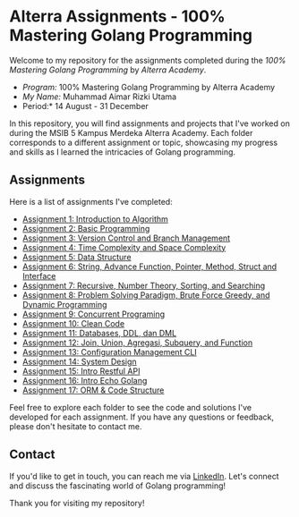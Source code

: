 # Alterra Assignments - 100% Mastering Golang Programming

Welcome to my repository for the assignments completed during the *100% Mastering Golang Programming* by *Alterra Academy*.

- *Program:* 100% Mastering Golang Programming by Alterra Academy
- *My Name:* Muhammad Aimar Rizki Utama
- Period:* 14 August - 31 December

In this repository, you will find assignments and projects that I've worked on during the MSIB 5 Kampus Merdeka Alterra Academy. Each folder corresponds to a different assignment or topic, showcasing my progress and skills as I learned the intricacies of Golang programming.

## Assignments

Here is a list of assignments I've completed:

- [Assignment 1: Introduction to Algorithm](/01_Introduction_to_Algorithm/README.md)
- [Assignment 2: Basic Programming](/02_Basic_Programming/summary.md)
- [Assignment 3: Version Control and Branch Management](/03_Version_Control_And_Branch_Management/summary.md)
- [Assignment 4: Time Complexity and Space Complexity](/04_Time_Complexity_and_Space_Complexity/summary.md)
- [Assignment 5: Data Structure ](/05_Data_Structure/summary.md)
- [Assignment 6: String, Advance Function, Pointer, Method, Struct and Interface ](/06_String_AdvanceFunction_Pointer_Method_StructandInterface/summary.md)
- [Assignment 7: Recursive, Number Theory, Sorting, and Searching ](/07_Recursive_NumberTheory_Sorting_Searching/summary.md)
- [Assignment 8: Problem Solving Paradigm, Brute Force Greedy, and Dynamic Programming](/08_ProblemSolvingParadigm_BruteForceGreedyandDynamicProgramming/summary.md)
- [Assignment 9: Concurrent Programing](/09_ConcurrentPrograming/summary.md)
- [Assignment 10: Clean Code](/10_CleanCode/summary.md)
- [Assignment 11: Databases, DDL, dan DML](/11_Databases_DDL_DML/summary.md)
- [Assignment 12: Join, Union, Agregasi, Subquery, and Function](/12_Join_Union_Agregasi_Subquery_Function/summary.md)
- [Assignment 13: Configuration Management CLI](/13_Configuration_Management_and_CLI/summary.md)
- [Assignment 14: System Design](/14_System_Design/summary.md)
- [Assignment 15: Intro Restful API](/15_intro_restful_api/summary.md)
- [Assignment 16: Intro Echo Golang](16_intro_echo_golang/summary.md)
- [Assignment 17: ORM & Code Structure](17_ORM_and_Code_Structure/summary.md)


Feel free to explore each folder to see the code and solutions I've developed for each assignment. If you have any questions or feedback, please don't hesitate to contact me.

## Contact

If you'd like to get in touch, you can reach me via [LinkedIn](https://www.linkedin.com/in/muhammad-aimar-rizki-utama-75479b21b). Let's connect and discuss the fascinating world of Golang programming!

Thank you for visiting my repository!
